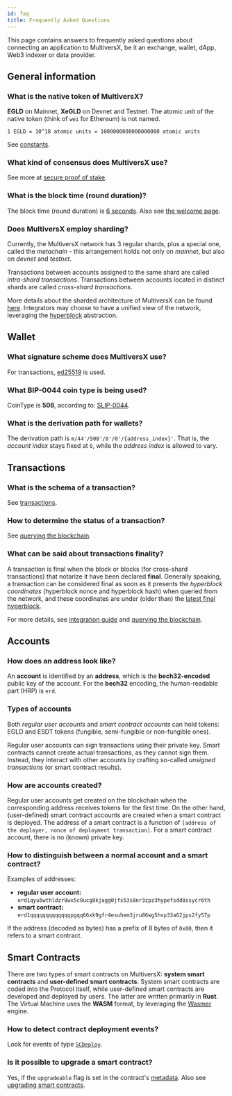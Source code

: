 ```yaml
---
id: faq
title: Frequently Asked Questions
---
```


[comment]: # "mx-abstract"

This page contains answers to frequently asked questions about connecting an application to MultiversX, be it an exchange, wallet, dApp, Web3 indexer or data provider.

## General information

### What is the native token of MultiversX?

**EGLD** on Mainnet, **XeGLD** on Devnet and Testnet. The atomic unit of the native token (think of `wei` for Ethereum) is not named.

```
1 EGLD = 10^18 atomic units = 1000000000000000000 atomic units
```

See [constants](/developers/constants).

### What kind of consensus does MultiversX use?

See more at [secure proof of stake](/learn/consensus).

### What is the block time (round duration)?

The block time (round duration) is [6 seconds](/developers/constants). Also see [the welcome page](/welcome/welcome-to-multiversx).

### Does MultiversX employ sharding?

Currently, the MultiversX network has 3 regular shards, plus a special one, called the _metachain_ - this arrangement holds not only on _mainnet_, but also on _devnet_ and _testnet_.

Transactions between accounts assigned to the same shard are called _intra-shard transactions_. Transactions between accounts located in distinct shards are called _cross-shard transactions_.

More details about the sharded architecture of MultiversX can be found [here](/learn/sharding).
Integrators may choose to have a unified view of the network, leveraging the [hyperblock](/integrators/egld-integration-guide) abstraction.

## Wallet

### What signature scheme does MultiversX use?

For transactions, [ed25519](/developers/signing-transactions) is used.

### What BIP-0044 coin type is being used?

CoinType is **508**, according to: [SLIP-0044](https://github.com/satoshilabs/slips/blob/master/slip-0044.md).

### What is the derivation path for wallets?

The derivation path is `m/44'/508'/0'/0'/{address_index}'`. That is, the _account index_ stays fixed at `0`, while the _address index_ is allowed to vary.

## Transactions

### What is the schema of a transaction?

See [transactions](/learn/transactions).

### How to determine the status of a transaction?

See [querying the blockchain](/integrators/querying-the-blockchain).

### What can be said about transactions finality?

A transaction is final when the block or blocks (for cross-shard transactions) that notarize it have been declared **final**.
Generally speaking, a transaction can be considered final as soon as it presents the _hyperblock coordinates_ (hyperblock nonce and hyperblock hash) when queried from the network, and these coordinates are under (older than) the [latest final hyperblock](/integrators/querying-the-blockchain#querying-finality-information).

For more details, see [integration guide](/integrators/egld-integration-guide) and [querying the blockchain](/integrators/querying-the-blockchain).

## Accounts

### How does an address look like?

An **account** is identified by an **address**, which is the **bech32-encoded** public key of the account.
For the **bech32** encoding, the human-readable part (HRP) is `erd`.

### Types of accounts

Both _regular user accounts_ and _smart contract accounts_ can hold tokens: EGLD and ESDT tokens (fungible, semi-fungible or non-fungible ones).

Regular user accounts can sign transactions using their private key. Smart contracts cannot create actual transactions, as they cannot sign them. Instead, they interact with other accounts by crafting so-called _unsigned transactions_ (or smart contract results).

### How are accounts created?

Regular user accounts get created on the blockchain when the corresponding address receives tokens for the first time. On the other hand, (user-defined) smart contract accounts are created when a smart contract is deployed. The address of a smart contract is a function of `[address of the deployer, nonce of deployment transaction]`. For a smart contract account, there is no (known) private key.

### How to distinguish between a normal account and a smart contract?

Examples of addresses:

- **regular user account:** `erd1qyu5wthldzr8wx5c9ucg8kjagg0jfs53s8nr3zpz3hypefsdd8ssycr6th`
- **smart contract:** `erd1qqqqqqqqqqqqqpgqq66xk9gfr4esuhem3jru86wg5hvp33a62jps2fy57p`

If the address (decoded as bytes) has a prefix of 8 bytes of `0x00`, then it refers to a smart contract.

## Smart Contracts

There are two types of smart contracts on MultiversX: **system smart contracts** and **user-defined smart contracts**. System smart contracts are coded into the Protocol itself, while user-defined smart contracts are developed and deployed by users. The latter are written primarily in **Rust**. The Virtual Machine uses the **WASM** format, by leveraging the [Wasmer](https://wasmer.io/) engine.

### How to detect contract deployment events?

Look for events of type [`SCDeploy`](/developers/event-logs/contract-deploy-events).

### Is it possible to upgrade a smart contract?

Yes, if the `upgradeable` flag is set in the contract's [metadata](/developers/data/code-metadata). Also see [upgrading smart contracts](/developers/developer-reference/upgrading-smart-contracts).
